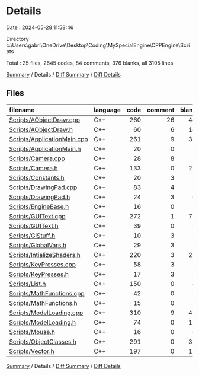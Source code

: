 # Details

Date : 2024-05-28 11:58:46

Directory c:\\Users\\gabri\\OneDrive\\Desktop\\Coding\\MySpecialEngine\\CPPEngine\\Scripts

Total : 25 files,  2645 codes, 84 comments, 376 blanks, all 3105 lines

[Summary](results.md) / Details / [Diff Summary](diff.md) / [Diff Details](diff-details.md)

## Files
| filename | language | code | comment | blank | total |
| :--- | :--- | ---: | ---: | ---: | ---: |
| [Scripts/AObjectDraw.cpp](/Scripts/AObjectDraw.cpp) | C++ | 260 | 26 | 44 | 330 |
| [Scripts/AObjectDraw.h](/Scripts/AObjectDraw.h) | C++ | 60 | 6 | 14 | 80 |
| [Scripts/ApplicationMain.cpp](/Scripts/ApplicationMain.cpp) | C++ | 261 | 9 | 32 | 302 |
| [Scripts/ApplicationMain.h](/Scripts/ApplicationMain.h) | C++ | 20 | 0 | 5 | 25 |
| [Scripts/Camera.cpp](/Scripts/Camera.cpp) | C++ | 28 | 8 | 2 | 38 |
| [Scripts/Camera.h](/Scripts/Camera.h) | C++ | 133 | 0 | 22 | 155 |
| [Scripts/Constants.h](/Scripts/Constants.h) | C++ | 20 | 3 | 3 | 26 |
| [Scripts/DrawingPad.cpp](/Scripts/DrawingPad.cpp) | C++ | 83 | 4 | 7 | 94 |
| [Scripts/DrawingPad.h](/Scripts/DrawingPad.h) | C++ | 24 | 3 | 6 | 33 |
| [Scripts/EngineBase.h](/Scripts/EngineBase.h) | C++ | 16 | 0 | 1 | 17 |
| [Scripts/GUIText.cpp](/Scripts/GUIText.cpp) | C++ | 272 | 1 | 71 | 344 |
| [Scripts/GUIText.h](/Scripts/GUIText.h) | C++ | 39 | 0 | 9 | 48 |
| [Scripts/GlStuff.h](/Scripts/GlStuff.h) | C++ | 10 | 3 | 2 | 15 |
| [Scripts/GlobalVars.h](/Scripts/GlobalVars.h) | C++ | 29 | 3 | 1 | 33 |
| [Scripts/IntializeShaders.h](/Scripts/IntializeShaders.h) | C++ | 220 | 3 | 22 | 245 |
| [Scripts/KeyPresses.cpp](/Scripts/KeyPresses.cpp) | C++ | 58 | 3 | 7 | 68 |
| [Scripts/KeyPresses.h](/Scripts/KeyPresses.h) | C++ | 17 | 3 | 4 | 24 |
| [Scripts/List.h](/Scripts/List.h) | C++ | 150 | 0 | 4 | 154 |
| [Scripts/MathFunctions.cpp](/Scripts/MathFunctions.cpp) | C++ | 42 | 0 | 9 | 51 |
| [Scripts/MathFunctions.h](/Scripts/MathFunctions.h) | C++ | 15 | 0 | 2 | 17 |
| [Scripts/ModelLoading.cpp](/Scripts/ModelLoading.cpp) | C++ | 310 | 9 | 47 | 366 |
| [Scripts/ModelLoading.h](/Scripts/ModelLoading.h) | C++ | 74 | 0 | 11 | 85 |
| [Scripts/Mouse.h](/Scripts/Mouse.h) | C++ | 16 | 0 | 4 | 20 |
| [Scripts/ObjectClasses.h](/Scripts/ObjectClasses.h) | C++ | 291 | 0 | 35 | 326 |
| [Scripts/Vector.h](/Scripts/Vector.h) | C++ | 197 | 0 | 12 | 209 |

[Summary](results.md) / Details / [Diff Summary](diff.md) / [Diff Details](diff-details.md)